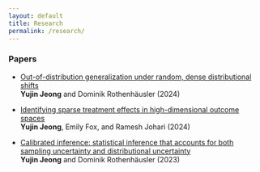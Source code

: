 ```yaml
---
layout: default
title: Research
permalink: /research/
---
```


### Papers

- [Out-of-distribution generalization under random, dense distributional shifts](https://arxiv.org/abs/2404.18370)\
**Yujin Jeong** and Dominik Rothenhäusler (2024)

- [Identifying sparse treatment effects in high-dimensional outcome spaces](https://arxiv.org/abs/2404.14644)\
**Yujin Jeong**, Emily Fox, and Ramesh Johari (2024)

- [Calibrated inference: statistical inference that accounts for both sampling uncertainty and distributional uncertainty](https://arxiv.org/abs/2202.11886)\
**Yujin Jeong** and Dominik Rothenhäusler (2023)








